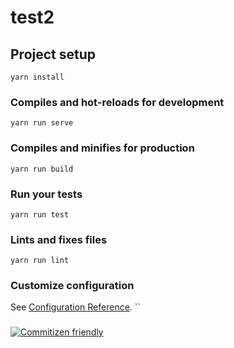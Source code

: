 # test2

## Project setup
```
yarn install
```

### Compiles and hot-reloads for development
```
yarn run serve
```

### Compiles and minifies for production
```
yarn run build
```

### Run your tests
```
yarn run test
```

### Lints and fixes files
```
yarn run lint
```

### Customize configuration
See [Configuration Reference](https://cli.vuejs.org/config/).
``
###
[![Commitizen friendly](https://img.shields.io/badge/commitizen-friendly-brightgreen.svg)](http://commitizen.github.io/cz-cli/)